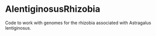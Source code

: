 # AlentiginosusRhizobia
Code to work with genomes for the rhizobia associated with Astragalus lentiginosus.
